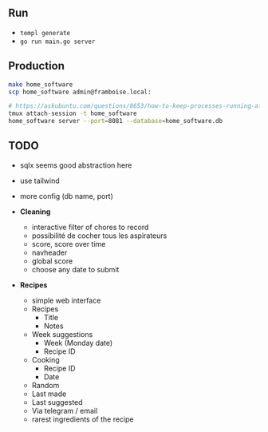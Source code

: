## Run

- `templ generate`
- `go run main.go server`

## Production

```sh
make home_software
scp home_software admin@framboise.local:

# https://askubuntu.com/questions/8653/how-to-keep-processes-running-after-ending-ssh-session
tmux attach-session -t home_software
home_software server --port=8081 --database=home_software.db
```

## TODO

- sqlx seems good abstraction here
- use tailwind
- more config (db name, port)

- **Cleaning**

  - interactive filter of chores to record
  - possibilité de cocher tous les aspirateurs
  - score, score over time
  - navheader
  - global score
  - choose any date to submit

- **Recipes**

  - simple web interface
  - Recipes
    - Title
    - Notes
  - Week suggestions
    - Week (Monday date)
    - Recipe ID
  - Cooking
    - Recipe ID
    - Date
  - Random
  - Last made
  - Last suggested
  - Via telegram / email
  - rarest ingredients of the recipe
